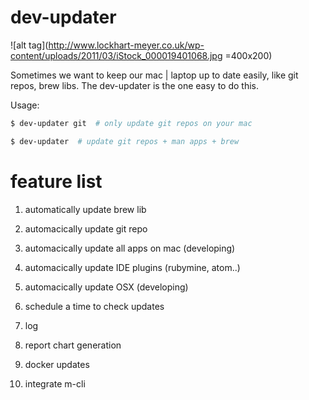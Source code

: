 # dev-updater


![alt tag](http://www.lockhart-meyer.co.uk/wp-content/uploads/2011/03/iStock_000019401068.jpg =400x200) 

Sometimes we want to keep our mac | laptop up to date easily, like git repos, brew libs. The dev-updater is the one easy to do this. 

Usage:
```bash
$ dev-updater git  # only update git repos on your mac

$ dev-updater  # update git repos + man apps + brew 
```

# feature list
 1. automatically update brew lib
 2. automacically update git repo
 3. automacically update all apps on mac (developing)
 4. automacically update IDE plugins (rubymine, atom..)
 5. automacically update OSX (developing)

 6. schedule a time to check updates
 7. log 
 8. report chart generation 
 9. docker updates
 10. integrate m-cli 
